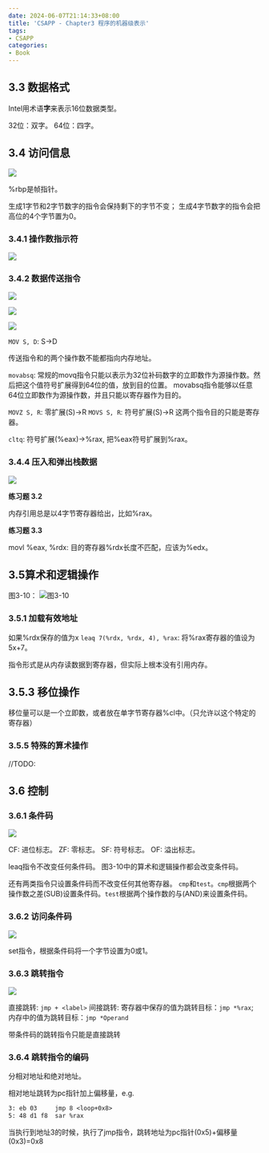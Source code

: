 ```yaml
---
date: 2024-06-07T21:14:33+08:00
title: 'CSAPP - Chapter3 程序的机器级表示'
tags:
- CSAPP
categories:
- Book
---
```


## 3.3 数据格式

Intel用术语**字**来表示16位数据类型。

32位：双字。
64位：四字。

## 3.4 访问信息

![](https://xyc-1316422823.cos.ap-shanghai.myqcloud.com/20240613221036.png)

%rbp是帧指针。

生成1字节和2字节数字的指令会保持剩下的字节不变；
生成4字节数字的指令会把高位的4个字节置为0。

### 3.4.1 操作数指示符

![](https://xyc-1316422823.cos.ap-shanghai.myqcloud.com/20240619211004.png)

### 3.4.2 数据传送指令

![](https://xyc-1316422823.cos.ap-shanghai.myqcloud.com/20240619210252.png)

![](https://xyc-1316422823.cos.ap-shanghai.myqcloud.com/20240619210411.png)

![](https://xyc-1316422823.cos.ap-shanghai.myqcloud.com/20240619210426.png)

`MOV S, D`: S->D

传送指令和的两个操作数不能都指向内存地址。

`movabsq`: 常规的movq指令只能以表示为32位补码数字的立即数作为源操作数。然后把这个值符号扩展得到64位的值，放到目的位置。
movabsq指令能够以任意64位立即数作为源操作数，并且只能以寄存器作为目的。

`MOVZ S, R`: 零扩展(S)->R
`MOVS S, R`: 符号扩展(S)->R
这两个指令目的只能是寄存器。

`cltq`: 符号扩展(%eax)->%rax, 把%eax符号扩展到%rax。

### 3.4.4 压入和弹出栈数据

![](https://xyc-1316422823.cos.ap-shanghai.myqcloud.com/20240619210451.png)


**练习题 3.2**

内存引用总是以4字节寄存器给出，比如%rax。

**练习题 3.3**

movl %eax, %rdx: 目的寄存器%rdx长度不匹配，应该为%edx。

## 3.5算术和逻辑操作

图3-10：
![图3-10](https://xyc-1316422823.cos.ap-shanghai.myqcloud.com/20240619210505.png)

### 3.5.1 加载有效地址

如果%rdx保存的值为x
`leaq 7(%rdx, %rdx, 4), %rax`: 将%rax寄存器的值设为5x+7。

指令形式是从内存读数据到寄存器，但实际上根本没有引用内存。

## 3.5.3 移位操作

移位量可以是一个立即数，或者放在单字节寄存器%cl中。（只允许以这个特定的寄存器）

### 3.5.5 特殊的算术操作

//TODO:

## 3.6 控制

### 3.6.1 条件码

![](https://xyc-1316422823.cos.ap-shanghai.myqcloud.com/20240620211631.png)

CF: 进位标志。
ZF: 零标志。
SF: 符号标志。
OF: 溢出标志。

leaq指令不改变任何条件码。
图3-10中的算术和逻辑操作都会改变条件码。

还有两类指令只设置条件码而不改变任何其他寄存器。
`cmp`和`test`。`cmp`根据两个操作数之差(SUB)设置条件码。`test`根据两个操作数的与(AND)来设置条件码。

### 3.6.2 访问条件码

![](https://xyc-1316422823.cos.ap-shanghai.myqcloud.com/20240620212029.png)

set指令，根据条件码将一个字节设置为0或1。

### 3.6.3 跳转指令

![](https://xyc-1316422823.cos.ap-shanghai.myqcloud.com/20240620213101.png)

直接跳转: `jmp + <label>`
间接跳转: 寄存器中保存的值为跳转目标：`jmp *%rax`; 内存中的值为跳转目标：`jmp *Operand`

带条件码的跳转指令只能是直接跳转

### 3.6.4 跳转指令的编码

分相对地址和绝对地址。

相对地址跳转为pc指针加上偏移量，e.g.

```txt
3: eb 03	 jmp 8 <loop+0x8>
5: 48 d1 f8	 sar %rax
```

当执行到地址3的时候，执行了jmp指令，跳转地址为pc指针(0x5)+偏移量(0x3)=0x8
